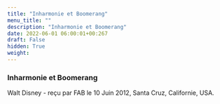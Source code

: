 ```yaml
---
title: "Inharmonie et Boomerang"
menu_title: ""
description: "Inharmonie et Boomerang"
date: 2022-06-01 06:00:01+00:267
draft: False
hidden: True
weight:
---
```

### Inharmonie et Boomerang

Walt Disney - reçu par FAB le 10 Juin 2012, Santa Cruz, Californie, USA.



